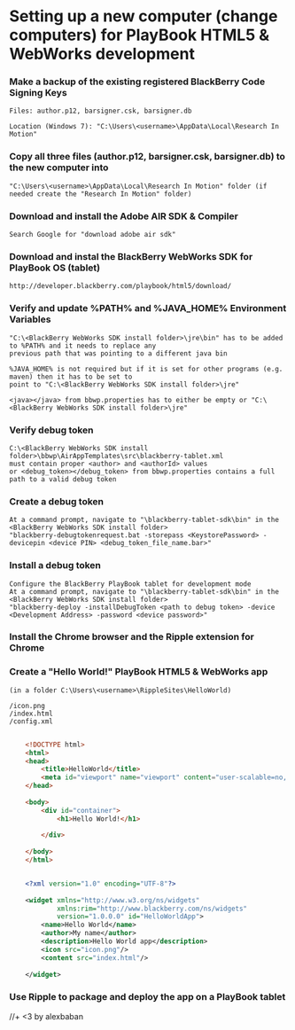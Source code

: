 # Setting up a new computer (change computers) for PlayBook HTML5 & WebWorks development



### Make a backup of the existing registered BlackBerry Code Signing Keys

    Files: author.p12, barsigner.csk, barsigner.db

    Location (Windows 7): "C:\Users\<username>\AppData\Local\Research In Motion"


### Copy all three files (author.p12, barsigner.csk, barsigner.db) to the new computer into 

    "C:\Users\<username>\AppData\Local\Research In Motion" folder (if needed create the "Research In Motion" folder)


### Download and install the Adobe AIR SDK & Compiler

    Search Google for "download adobe air sdk"


### Download and instal the BlackBerry WebWorks SDK for PlayBook OS (tablet)

    http://developer.blackberry.com/playbook/html5/download/


### Verify and update %PATH% and %JAVA_HOME% Environment Variables

    "C:\<BlackBerry WebWorks SDK install folder>\jre\bin" has to be added to %PATH% and it needs to replace any
	previous path that was pointing to a different java bin

    %JAVA_HOME% is not required but if it is set for other programs (e.g. maven) then it has to be set to
	point to "C:\<BlackBerry WebWorks SDK install folder>\jre"

    <java></java> from bbwp.properties has to either be empty or "C:\<BlackBerry WebWorks SDK install folder>\jre"


### Verify debug token

    C:\<BlackBerry WebWorks SDK install folder>\bbwp\AirAppTemplates\src\blackberry-tablet.xml
	must contain proper <author> and <authorId> values 
    or <debug_token></debug_token> from bbwp.properties contains a full path to a valid debug token 


### Create a debug token
	
    At a command prompt, navigate to "\blackberry-tablet-sdk\bin" in the <BlackBerry WebWorks SDK install folder>
	"blackberry-debugtokenrequest.bat -storepass <KeystorePassword> -devicepin <device PIN> <debug_token_file_name.bar>"


### Install a debug token
	
    Configure the BlackBerry PlayBook tablet for development mode
	At a command prompt, navigate to "\blackberry-tablet-sdk\bin" in the <BlackBerry WebWorks SDK install folder>
	"blackberry-deploy -installDebugToken <path to debug token> -device <Development Address> -password <device password>"


### Install the Chrome browser and the Ripple extension for Chrome


### Create a "Hello World!" PlayBook HTML5 & WebWorks app 

    (in a folder C:\Users\<username>\RippleSites\HelloWorld)
	
    /icon.png
	/index.html
	/config.xml


``` html index.html

    <!DOCTYPE html>
    <html>
    <head>
        <title>HelloWorld</title>
        <meta id="viewport" name="viewport" content="user-scalable=no, width=device-width" />
    </head>
     
    <body>
        <div id="container">
            <h1>Hello World!</h1>
    
        </div>
    
    </body>
    </html>

```



``` xml config.xml

    <?xml version="1.0" encoding="UTF-8"?>
    
    <widget xmlns="http://www.w3.org/ns/widgets"
            xmlns:rim="http://www.blackberry.com/ns/widgets"
            version="1.0.0.0" id="HelloWorldApp">  
        <name>Hello World</name>
        <author>My name</author>
        <description>Hello World app</description>
        <icon src="icon.png"/>
        <content src="index.html"/>
    
    </widget>

```


### Use Ripple to package and deploy the app on a PlayBook tablet

//\+ <3 by alexbaban 
